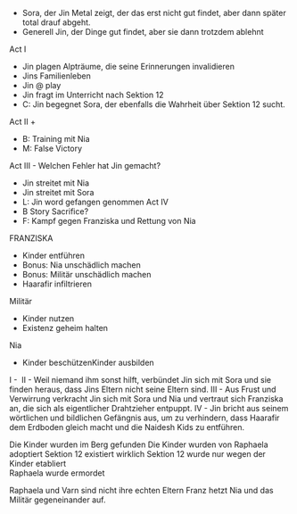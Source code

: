 - Sora, der Jin Metal zeigt, der das erst nicht gut findet, aber dann später total drauf abgeht.    
- Generell Jin, der Dinge gut findet, aber sie dann trotzdem ablehnt

Act I
- Jin plagen Alpträume, die seine Erinnerungen invalidieren    
- Jins Familienleben
- Jin @ play
- Jin fragt im Unterricht nach Sektion 12
- C: Jin begegnet Sora, der ebenfalls die Wahrheit über Sektion 12 sucht.

Act II +
- B: Training mit Nia
- M: False Victory

Act III -
Welchen Fehler hat Jin gemacht?
- Jin streitet mit Nia
- Jin streitet mit Sora
- L: Jin word gefangen genommen
Act IV
- B Story Sacrifice?
- F: Kampf gegen Franziska und Rettung von Nia

FRANZISKA
- Kinder entführen
- Bonus: Nia unschädlich machen
- Bonus: Militär unschädlich machen
- Haarafir infiltrieren

Militär
- Kinder nutzen
- Existenz geheim halten

Nia
- Kinder beschützenKinder ausbilden

I - 
II - Weil niemand ihm sonst hilft, verbündet Jin sich mit Sora und sie finden heraus, dass Jins Eltern nicht seine Eltern sind.
III - Aus Frust und Verwirrung verkracht Jin sich mit Sora und Nia und vertraut sich Franziska an, die sich als eigentlicher Drahtzieher entpuppt.
IV - Jin bricht aus seinem wörtlichen und bildlichen Gefängnis aus, um zu verhindern, dass Haarafir dem Erdboden gleich macht und die Naidesh Kids zu entführen.

Die Kinder wurden im Berg gefunden
Die Kinder wurden von Raphaela adoptiert
Sektion 12 existiert wirklich
Sektion 12 wurde nur wegen der Kinder etabliert  
Raphaela wurde ermordet

Raphaela und Varn sind nicht ihre echten Eltern
Franz hetzt Nia und das Militär gegeneinander auf.